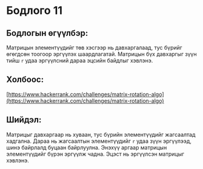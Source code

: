 # Бодлого 11

## Бодлогын өгүүлбэр:
Матрицын элементүүдийг төв хэсгээр нь давхаргалаад, тус бүрийг өгөгдсөн тоогоор эргүүлэх шаардлагатай. Матрицын бүх давхаргыг зүүн тийш `r` удаа эргүүлсний дараа эцсийн байдлыг хэвлэнэ.

## Холбоос:
[https://www.hackerrank.com/challenges/matrix-rotation-algo](https://www.hackerrank.com/challenges/matrix-rotation-algo)

## Шийдэл:
Матрицыг давхаргаар нь хуваан, тус бүрийн элементүүдийг жагсаалтад хадгална. Дараа нь жагсаалтын элементүүдийг `r` удаа зүүн эргүүлээд, шинэ байрлалд буцаан байрлуулна. Энэхүү аргаар матрицын элементүүдийг бүрэн эргүүлж чадна. Эцэст нь эргүүлсэн матрицыг хэвлэнэ.
